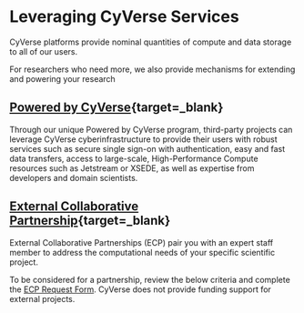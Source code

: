 # Leveraging CyVerse Services

[professional]: assets/
[pby]: assets/

CyVerse platforms provide nominal quantities of compute and data storage to all of our users. 

For researchers who need more, we also provide mechanisms for extending and powering your research

## [Powered by CyVerse](https://cyverse.org/powered-by-cyverse){target=_blank}

Through our unique Powered by CyVerse program, third-party projects can leverage CyVerse cyberinfrastructure to provide their users with robust services such as secure single sign-on with authentication, easy and fast data transfers, access to large-scale, High-Performance Compute resources such as Jetstream or XSEDE, as well as expertise from developers and domain scientists.

## [External Collaborative Partnership](https://cyverse.org/ecp){target=_blank}

External Collaborative Partnerships (ECP) pair you with an expert staff member to address the computational needs of your specific scientific project.

To be considered for a partnership, review the below criteria and complete the [ECP Request Form](). CyVerse does not provide funding support for external projects.

